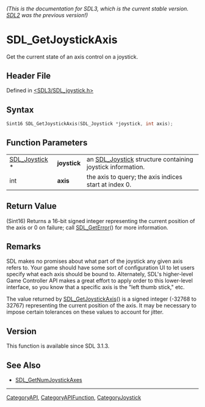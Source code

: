 ###### (This is the documentation for SDL3, which is the current stable version. [SDL2](https://wiki.libsdl.org/SDL2/) was the previous version!)
# SDL_GetJoystickAxis

Get the current state of an axis control on a joystick.

## Header File

Defined in [<SDL3/SDL_joystick.h>](https://github.com/libsdl-org/SDL/blob/main/include/SDL3/SDL_joystick.h)

## Syntax

```c
Sint16 SDL_GetJoystickAxis(SDL_Joystick *joystick, int axis);
```

## Function Parameters

|                                |              |                                                                            |
| ------------------------------ | ------------ | -------------------------------------------------------------------------- |
| [SDL_Joystick](SDL_Joystick) * | **joystick** | an [SDL_Joystick](SDL_Joystick) structure containing joystick information. |
| int                            | **axis**     | the axis to query; the axis indices start at index 0.                      |

## Return Value

(Sint16) Returns a 16-bit signed integer representing the current position
of the axis or 0 on failure; call [SDL_GetError](SDL_GetError)() for more
information.

## Remarks

SDL makes no promises about what part of the joystick any given axis refers
to. Your game should have some sort of configuration UI to let users
specify what each axis should be bound to. Alternately, SDL's higher-level
Game Controller API makes a great effort to apply order to this lower-level
interface, so you know that a specific axis is the "left thumb stick," etc.

The value returned by [SDL_GetJoystickAxis](SDL_GetJoystickAxis)() is a
signed integer (-32768 to 32767) representing the current position of the
axis. It may be necessary to impose certain tolerances on these values to
account for jitter.

## Version

This function is available since SDL 3.1.3.

## See Also

- [SDL_GetNumJoystickAxes](SDL_GetNumJoystickAxes)

----
[CategoryAPI](CategoryAPI), [CategoryAPIFunction](CategoryAPIFunction), [CategoryJoystick](CategoryJoystick)

